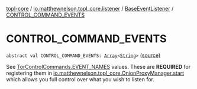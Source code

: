[topl-core](../../index.md) / [io.matthewnelson.topl_core.listener](../index.md) / [BaseEventListener](index.md) / [CONTROL_COMMAND_EVENTS](./-c-o-n-t-r-o-l_-c-o-m-m-a-n-d_-e-v-e-n-t-s.md)

# CONTROL_COMMAND_EVENTS

`abstract val CONTROL_COMMAND_EVENTS: `[`Array`](https://kotlinlang.org/api/latest/jvm/stdlib/kotlin/-array/index.html)`<`[`String`](https://kotlinlang.org/api/latest/jvm/stdlib/kotlin/-string/index.html)`>` [(source)](https://github.com/05nelsonm/TorOnionProxyLibrary-Android/blob/master/topl-core/src/main/java/io/matthewnelson/topl_core/listener/BaseEventListener.kt#L103)

See [TorControlCommands.EVENT_NAMES](#) values. These are **REQUIRED**
for registering them in [io.matthewnelson.topl_core.OnionProxyManager.start](../../io.matthewnelson.topl_core/-onion-proxy-manager/start.md)
which allows you full control over what you wish to listen for.

